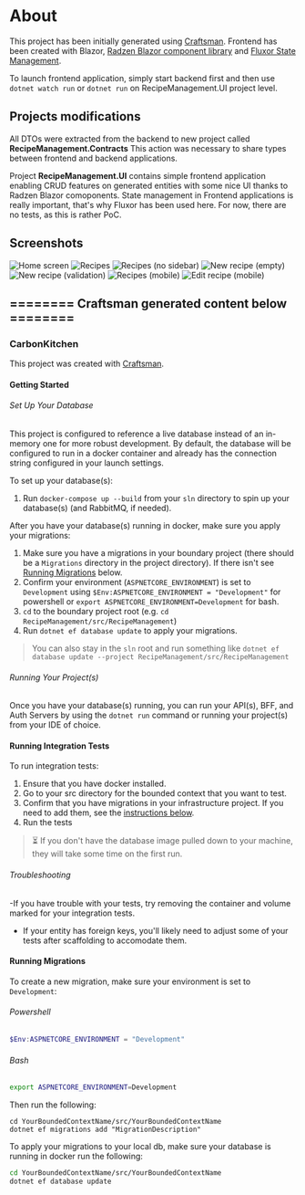 # About

This project has been initially generated using [Craftsman](https://github.com/pdevito3/craftsman).
Frontend has been created with Blazor, [Radzen Blazor component library](https://blazor.radzen.com/) and [Fluxor State Management](https://github.com/mrpmorris/Fluxor).

To launch frontend application, simply start backend first and then use `dotnet watch run` or `dotnet run` on RecipeManagement.UI project level.

## Projects modifications

All DTOs were extracted from the backend to new project called **RecipeManagement.Contracts**
This action was necessary to share types between frontend and backend applications.

Project **RecipeManagement.UI** contains simple frontend application enabling CRUD features on generated entities with some nice UI thanks to Radzen Blazor comoponents.
State management in Frontend applications is really important, that's why Fluxor has been used here.
For now, there are no tests, as this is rather PoC.

## Screenshots

![Home screen](/Screenshots/desktop-home.png?raw=true "Home screen")
![Recipes](/Screenshots/desktop-recipes.png?raw=true "Recipes")
![Recipes (no sidebar)](/Screenshots/desktop-recipes-no-sidebar.png?raw=true "Recipes (no sidebar)")
![New recipe (empty)](/Screenshots/desktop-new-recipe-empty.png?raw=true "New recipe (empty)")
![New recipe (validation)](/Screenshots/desktop-recipe-validation.png?raw=true "New recipe (validation)")
![Recipes (mobile)](/Screenshots/mobile-recipes.png?raw=true "Recipes (mobile)")
![Edit recipe (mobile)](/Screenshots/mobile-edit-recipe.png?raw=true "Edit recipe (mobile)")

## ======== Craftsman generated content below ========
### CarbonKitchen

This project was created with [Craftsman](https://github.com/pdevito3/craftsman).

#### Getting Started
###### Set Up Your Database
This project is configured to reference a live database instead of an in-memory one for more robust development. 
By default, the database will be configured to run in a docker container and already has the connection 
string configured in your launch settings.

To set up your database(s):
1. Run `docker-compose up --build` from your `sln` directory to spin up your database(s) (and RabbitMQ, if needed).

After you have your database(s) running in docker, make sure you apply your migrations:
1. Make sure you have a migrations in your boundary project (there should be a `Migrations` directory in the project directory). 
If there isn't see [Running Migrations](##running-migrations) below.
2. Confirm your environment (`ASPNETCORE_ENVIRONMENT`) is set to `Development` using 
`$Env:ASPNETCORE_ENVIRONMENT = "Development"` for powershell or `export ASPNETCORE_ENVIRONMENT=Development` for bash.
3. `cd` to the boundary project root (e.g. `cd RecipeManagement/src/RecipeManagement`)
4. Run `dotnet ef database update` to apply your migrations. 

> You can also stay in the `sln` root and 
run something like `dotnet ef database update --project RecipeManagement/src/RecipeManagement`

###### Running Your Project(s)
Once you have your database(s) running, you can run your API(s), BFF, and Auth Servers by using 
the `dotnet run` command or running your project(s) from your IDE of choice.   

#### Running Integration Tests
To run integration tests:

1. Ensure that you have docker installed.
2. Go to your src directory for the bounded context that you want to test.
3. Confirm that you have migrations in your infrastructure project. If you need to add them, see the [instructions below](##running-migrations).
4. Run the tests

> ⏳ If you don't have the database image pulled down to your machine, they will take some time on the first run.

###### Troubleshooting
-If you have trouble with your tests, try removing the container and volume marked for your integration tests.
- If your entity has foreign keys, you'll likely need to adjust some of your tests after scaffolding to accomodate them.

#### Running Migrations
To create a new migration, make sure your environment is set to `Development`:

###### Powershell
```powershell
$Env:ASPNETCORE_ENVIRONMENT = "Development"
```

###### Bash
```bash
export ASPNETCORE_ENVIRONMENT=Development
```

Then run the following:

```shell
cd YourBoundedContextName/src/YourBoundedContextName
dotnet ef migrations add "MigrationDescription"
```

To apply your migrations to your local db, make sure your database is running in docker run the following:

```bash
cd YourBoundedContextName/src/YourBoundedContextName
dotnet ef database update
```

